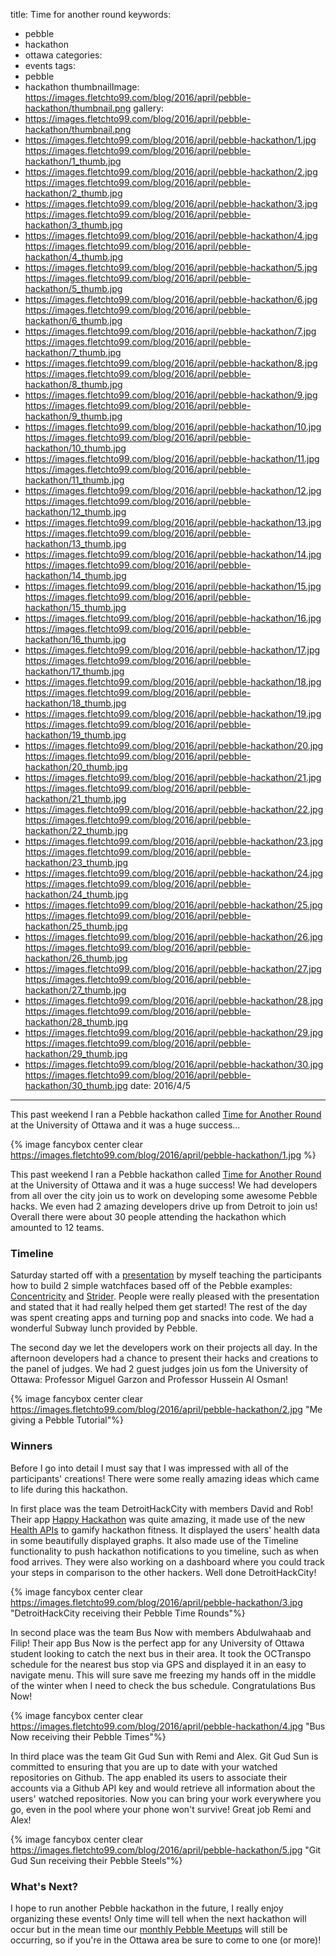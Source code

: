 title: Time for another round
keywords:
- pebble
- hackathon
- ottawa
categories:
- events
tags:
- pebble
- hackathon
thumbnailImage: https://images.fletchto99.com/blog/2016/april/pebble-hackathon/thumbnail.png
gallery:
- https://images.fletchto99.com/blog/2016/april/pebble-hackathon/thumbnail.png
- https://images.fletchto99.com/blog/2016/april/pebble-hackathon/1.jpg https://images.fletchto99.com/blog/2016/april/pebble-hackathon/1_thumb.jpg
- https://images.fletchto99.com/blog/2016/april/pebble-hackathon/2.jpg https://images.fletchto99.com/blog/2016/april/pebble-hackathon/2_thumb.jpg
- https://images.fletchto99.com/blog/2016/april/pebble-hackathon/3.jpg https://images.fletchto99.com/blog/2016/april/pebble-hackathon/3_thumb.jpg
- https://images.fletchto99.com/blog/2016/april/pebble-hackathon/4.jpg https://images.fletchto99.com/blog/2016/april/pebble-hackathon/4_thumb.jpg
- https://images.fletchto99.com/blog/2016/april/pebble-hackathon/5.jpg https://images.fletchto99.com/blog/2016/april/pebble-hackathon/5_thumb.jpg
- https://images.fletchto99.com/blog/2016/april/pebble-hackathon/6.jpg https://images.fletchto99.com/blog/2016/april/pebble-hackathon/6_thumb.jpg
- https://images.fletchto99.com/blog/2016/april/pebble-hackathon/7.jpg https://images.fletchto99.com/blog/2016/april/pebble-hackathon/7_thumb.jpg
- https://images.fletchto99.com/blog/2016/april/pebble-hackathon/8.jpg https://images.fletchto99.com/blog/2016/april/pebble-hackathon/8_thumb.jpg
- https://images.fletchto99.com/blog/2016/april/pebble-hackathon/9.jpg https://images.fletchto99.com/blog/2016/april/pebble-hackathon/9_thumb.jpg
- https://images.fletchto99.com/blog/2016/april/pebble-hackathon/10.jpg https://images.fletchto99.com/blog/2016/april/pebble-hackathon/10_thumb.jpg
- https://images.fletchto99.com/blog/2016/april/pebble-hackathon/11.jpg https://images.fletchto99.com/blog/2016/april/pebble-hackathon/11_thumb.jpg
- https://images.fletchto99.com/blog/2016/april/pebble-hackathon/12.jpg https://images.fletchto99.com/blog/2016/april/pebble-hackathon/12_thumb.jpg
- https://images.fletchto99.com/blog/2016/april/pebble-hackathon/13.jpg https://images.fletchto99.com/blog/2016/april/pebble-hackathon/13_thumb.jpg
- https://images.fletchto99.com/blog/2016/april/pebble-hackathon/14.jpg https://images.fletchto99.com/blog/2016/april/pebble-hackathon/14_thumb.jpg
- https://images.fletchto99.com/blog/2016/april/pebble-hackathon/15.jpg https://images.fletchto99.com/blog/2016/april/pebble-hackathon/15_thumb.jpg
- https://images.fletchto99.com/blog/2016/april/pebble-hackathon/16.jpg https://images.fletchto99.com/blog/2016/april/pebble-hackathon/16_thumb.jpg
- https://images.fletchto99.com/blog/2016/april/pebble-hackathon/17.jpg https://images.fletchto99.com/blog/2016/april/pebble-hackathon/17_thumb.jpg
- https://images.fletchto99.com/blog/2016/april/pebble-hackathon/18.jpg https://images.fletchto99.com/blog/2016/april/pebble-hackathon/18_thumb.jpg
- https://images.fletchto99.com/blog/2016/april/pebble-hackathon/19.jpg https://images.fletchto99.com/blog/2016/april/pebble-hackathon/19_thumb.jpg
- https://images.fletchto99.com/blog/2016/april/pebble-hackathon/20.jpg https://images.fletchto99.com/blog/2016/april/pebble-hackathon/20_thumb.jpg
- https://images.fletchto99.com/blog/2016/april/pebble-hackathon/21.jpg https://images.fletchto99.com/blog/2016/april/pebble-hackathon/21_thumb.jpg
- https://images.fletchto99.com/blog/2016/april/pebble-hackathon/22.jpg https://images.fletchto99.com/blog/2016/april/pebble-hackathon/22_thumb.jpg
- https://images.fletchto99.com/blog/2016/april/pebble-hackathon/23.jpg https://images.fletchto99.com/blog/2016/april/pebble-hackathon/23_thumb.jpg
- https://images.fletchto99.com/blog/2016/april/pebble-hackathon/24.jpg https://images.fletchto99.com/blog/2016/april/pebble-hackathon/24_thumb.jpg
- https://images.fletchto99.com/blog/2016/april/pebble-hackathon/25.jpg https://images.fletchto99.com/blog/2016/april/pebble-hackathon/25_thumb.jpg
- https://images.fletchto99.com/blog/2016/april/pebble-hackathon/26.jpg https://images.fletchto99.com/blog/2016/april/pebble-hackathon/26_thumb.jpg
- https://images.fletchto99.com/blog/2016/april/pebble-hackathon/27.jpg https://images.fletchto99.com/blog/2016/april/pebble-hackathon/27_thumb.jpg
- https://images.fletchto99.com/blog/2016/april/pebble-hackathon/28.jpg https://images.fletchto99.com/blog/2016/april/pebble-hackathon/28_thumb.jpg
- https://images.fletchto99.com/blog/2016/april/pebble-hackathon/29.jpg https://images.fletchto99.com/blog/2016/april/pebble-hackathon/29_thumb.jpg
- https://images.fletchto99.com/blog/2016/april/pebble-hackathon/30.jpg https://images.fletchto99.com/blog/2016/april/pebble-hackathon/30_thumb.jpg
date: 2016/4/5
---

This past weekend I ran a Pebble hackathon called [Time for Another Round](http://www.meetup.com/PebbleOTT/events/229031503/) at the University of Ottawa and it was a huge success...
<!-- excerpt -->

{% image fancybox center clear https://images.fletchto99.com/blog/2016/april/pebble-hackathon/1.jpg %}

This past weekend I ran a Pebble hackathon called [Time for Another Round](http://www.meetup.com/PebbleOTT/events/229031503/) at the University of Ottawa and it was a huge success! We had developers from all over the city join us to work on developing some awesome Pebble hacks. We even had 2 amazing developers drive up from Detroit to join us! Overall there were about 30 people attending the hackathon which amounted to 12 teams.

### Timeline

Saturday started off with a [presentation](https://github.com/fletchto99/hackott) by myself teaching the participants how to build 2 simple watchfaces based off of the Pebble examples: [Concentricity](https://github.com/pebble-examples/concentricity) and [Strider](https://github.com/pebble-examples/strider-watchface). People were really pleased with the presentation and stated that it had really helped them get started! The rest of the day was spent creating apps and turning pop and snacks into code. We had a wonderful Subway lunch provided by Pebble.

The second day we let the developers work on their projects all day. In the afternoon developers had a chance to present their hacks and creations to the panel of judges. We had 2 guest judges join us fom the University of Ottawa: Professor Miguel Garzon and Professor Hussein Al Osman!

{% image fancybox center clear https://images.fletchto99.com/blog/2016/april/pebble-hackathon/2.jpg "Me giving a Pebble Tutorial"%}

### Winners

Before I go into detail I must say that I was impressed with all of the participants' creations! There were some really amazing ideas which came to life during this hackathon.

In first place was the team DetroitHackCity with members David and Rob! Their app [Happy Hackathon](https://github.com/DetroitHackCity/presentation) was quite amazing, it made use of the new [Health APIs](https://developer.pebble.com/guides/events-and-services/health/) to gamify hackathon fitness. It displayed the users' health data in some beautifully displayed graphs.  It also made use of the Timeline functionality to push hackathon notifications to you timeline, such as when food arrives. They were also working on a dashboard where you could track your steps in comparison to the other hackers. Well done DetroitHackCity!

{% image fancybox center clear https://images.fletchto99.com/blog/2016/april/pebble-hackathon/3.jpg "DetroitHackCity receiving their Pebble Time Rounds"%}

In second place was the team Bus Now with members Abdulwahaab and Filip! Their app Bus Now is the perfect app for any University of Ottawa student looking to catch the next bus in their area. It took the OCTranspo schedule for the nearest bus stop via GPS and displayed it in an easy to navigate menu. This will sure save me freezing my hands off in the middle of the winter when I need to check the bus schedule. Congratulations Bus Now!

{% image fancybox center clear https://images.fletchto99.com/blog/2016/april/pebble-hackathon/4.jpg "Bus Now receiving their Pebble Times"%}

In third place was the team Git Gud Sun with Remi and Alex. Git Gud Sun is committed to ensuring that you are up to date with your watched repositories on Github. The app enabled its users to associate their accounts via a Github API key and would retrieve all information about the users' watched repositories. Now you can bring your work everywhere you go, even in the pool where your phone won't survive! Great job Remi and Alex!

{% image fancybox center clear https://images.fletchto99.com/blog/2016/april/pebble-hackathon/5.jpg "Git Gud Sun receiving their Pebble Steels"%}

### What's Next?

I hope to run another Pebble hackathon in the future, I really enjoy organizing these events! Only time will tell when the next hackathon will occur but in the mean time our [monthly Pebble Meetups](http://www.meetup.com/pebbleott/) will still be occurring, so if you're in the Ottawa area be sure to come to one (or more)!

<!-- more -->
